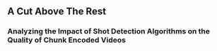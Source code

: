## A Cut Above The Rest
### Analyzing the Impact of Shot Detection Algorithms on the Quality of Chunk Encoded Videos
